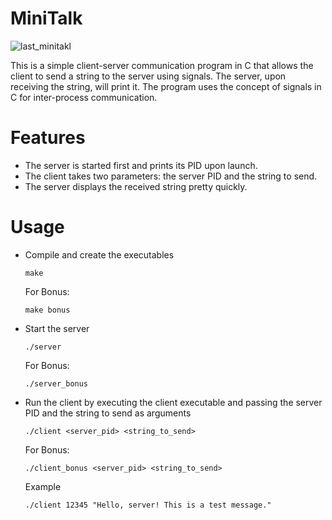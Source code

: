 # MiniTalk
![last_minitakl](https://github.com/MariPeretiatko/minitalk/assets/83024504/c674a1c7-acdf-471c-baae-d45b90b059a4)

This is a simple client-server communication program in C that allows the client to send a string to the server using signals. The server, upon receiving the string, will print it. The program uses the concept of signals in C for inter-process communication.

# Features

- The server is started first and prints its PID upon launch.
- The client takes two parameters: the server PID and the string to send.
- The server displays the received string pretty quickly.
 
# Usage

- Compile and create the executables
  ```
  make
  ```
  For Bonus:
  ```
  make bonus
  ```
- Start the server
  ```
  ./server
  ```
  For Bonus:
  ```
  ./server_bonus
  ```
- Run the client by executing the client executable and passing the server PID and the string to send as arguments
  ```
  ./client <server_pid> <string_to_send>
  ```
  For Bonus:
  ```
  ./client_bonus <server_pid> <string_to_send>
  ```
  Example
  ```
  ./client 12345 "Hello, server! This is a test message."
  ```
